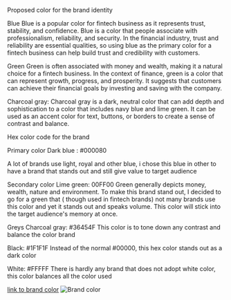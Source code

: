 Proposed color for the brand identity

Blue
Blue is a popular color for fintech business as it represents trust, stability, and confidence. Blue is a color that people associate with professionalism, reliability, and security. In the financial industry, trust and reliability are essential qualities, so using blue as the primary color for a fintech business can help build trust and credibility with customers.

Green
Green is often associated with money and wealth, making it a natural choice for a fintech business. In the context of finance, green is a color that can represent growth, progress, and prosperity. It suggests that customers can achieve their financial goals by investing and saving with the company.

Charcoal gray: Charcoal gray is a dark, neutral color that can add depth and sophistication to a color that includes navy blue and lime green. It can be used as an accent color for text, buttons, or borders to create a sense of contrast and balance.

Hex color code for the brand

Primary color
Dark blue : #000080

A lot of brands use light, royal and other blue, i chose this blue in other to have a brand that stands out and still give value to target audience

Secondary color
Lime green: 00FF00
Green generally depicts money, wealth, nature and environment.  To make this brand stand out, I decided to go for a green that ( though used in fintech brands) not many brands use this color and yet it stands out and speaks volume. This color will stick into the target audience's memory at once.

Greys
Charcoal gray: #36454F
This color is to tone down any contrast and balance the color brand

Black: #1F1F1F
Instead of the normal #00000, this hex color stands out as a dark color

White: #FFFFF
There is hardly any brand that does not adopt white color, this color balances all the color used

[link to brand color](https://docs.google.com/document/d/1ErqE6dVH8gIHnVvXn80L-hzU3v1K2DxJ-eeTdk72cps/edit?usp=sharing)
![Brand color](https://user-images.githubusercontent.com/105361517/229292790-884f8881-304f-4764-9cb6-142a611be1e7.png)

